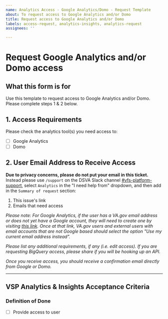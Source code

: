 ```yaml
---
name: Analytics Access - Google Analytics/Domo - Request Template
about: To request access to Google Analytics and/or Domo
title: Request access to Google Analytics and/or Domo
labels: access-request, analytics-insights, analytics-request
assignees: ''

---
```


# Request Google Analytics and/or Domo access

## What this form is for
Use this template to request access to Google Analytics and/or Domo. Please complete steps 1 & 2 below. 

## 1. Access Requirements 
Please check the analytics tool(s) you need access to:
- [ ] Google Analytics
- [ ] Domo

## 2. User Email Address to Receive Access 
**Due to privacy concerns, please do not put your email in this ticket.** Instead please use `/support` on the DSVA Slack channel [#vfs-platform-support](https://dsva.slack.com/channels/vfs-platform-support), select `Analytics` in the "I need help from" dropdown, and then add in the `Summary of request` section: 
 1. This issue's link 
 2. Emails that need access

_Please note: For Google Analytics, if the user has a VA.gov email address or does not yet have a Google account, they will need to create one by visiting [this link](https://accounts.google.com/signup/v2/webcreateaccount?continue=https%3A%2F%2Faccounts.google.com%2FManageAccount&gmb=exp&biz=false&flowName=GlifWebSignIn&flowEntry=SignUp). Once at that link, VA.gov users and external users with email accounts that are not Google based should select the option "Use my current email address instead"._

_Please list any additional requirements, if any (i.e. edit access). If you are requesting BigQuery access, please share if you will be hooking up an API._

_Once you receive access, you should receive a confirmation email directly from Google or Domo._

 
---

## VSP Analytics & Insights Acceptance Criteria

### Definition of Done
- [ ] Provide access to user
